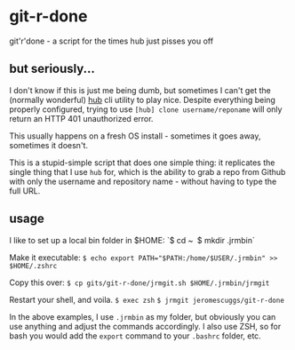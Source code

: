 # git-r-done
git'r'done - a script for the times hub just pisses you off

## but seriously... 
I don't know if this is just me being dumb, but sometimes I can't get the (normally wonderful) [hub] cli utility to play nice. Despite everything being properly configured, trying to use `[hub] clone username/reponame` will only return an HTTP 401 unauthorized error. 

This usually happens on a fresh OS install - sometimes it goes away, sometimes it doesn't. 

This is a stupid-simple script that does one simple thing: it replicates the single thing that I use `hub` for, which is the ability to grab a repo from Github with only the username and repository name - without having to type the full URL. 

## usage
I like to set up a local bin folder in $HOME: 
`$ cd ~`
`$ mkdir .jrmbin`

Make it executable:
`$ echo export PATH="$PATH:/home/$USER/.jrmbin" >> $HOME/.zshrc`

Copy this over: 
`$ cp gits/git-r-done/jrmgit.sh $HOME/.jrmbin/jrmgit`

Restart your shell, and voila. 
`$ exec zsh`
`$ jrmgit jeromescuggs/git-r-done`

In the above examples, I use `.jrmbin` as my folder, but obviously you can use anything and adjust the commands accordingly. I also use ZSH, so for bash you would add the `export` command to your `.bashrc` folder, etc. 

[hub]: https://github.com/github/hub
